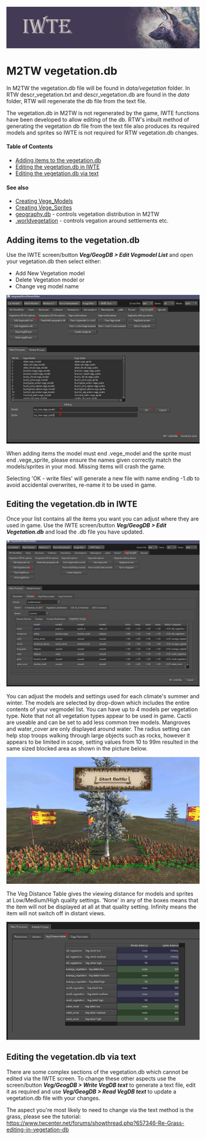 ![IWTE banner](../IWTEgithub_images/IWTEbanner.jpg)

# M2TW vegetation.db 

In M2TW the vegetation.db file will be found in *data/vegetation* folder.  In RTW descr_vegetation.txt and descr_vegetation.db are found in the *data* folder, RTW will regenerate the db file from the text file.

The vegetation.db in M2TW is not regenerated by the game, IWTE functions have been developed to allow editing of the db.  RTW's inbuilt method of generating the vegetation db file from the text file also produces its required models and sprites so IWTE is not required for RTW vegetation.db changes.

#### Table of Contents

* [Adding items to the vegetation.db](adding-items-to-the-vegetationdb)
* [Editing the vegetation.db in IWTE](#editing-the-vegetationdb-in-iwte)
* [Editing the vegetation.db via text](#editing-the-vegetationdb-via-text)

#### See also
* [Creating Vege_Models](M2_vege_sprites.md#creating-vege_sprites)
* [Creating Vege_Sprites](M2_vege_models.md#creating-vege_models)
* [geography.db](geography_db.md#m2-specific-elements) - controls vegetation distribution in M2TW
* [.worldvegetation](M2_worldvegetation.md) - controls vegation around settlements etc.

## Adding items to the vegetation.db

Use the IWTE screen/button ***Veg/GeogDB > Edit Vegmodel List*** and open your vegetation.db then select either:
* Add New Vegetation model
* Delete Vegetation model or
* Change veg model name

![M2-vegetation-db-list](../IWTEgithub_images/M2-vegetation-db-list.jpg)

When adding items the model must end .vege_model and the sprite must end .vege_sprite, please ensure the names given correctly match the models/sprites in your mod. Missing items will crash the game.

Selecting 'OK - write files' will generate a new file with name ending -1.db to avoid accidental overwrites, re-name it to be used in game.

## Editing the vegetation.db in IWTE

Once your list contains all the items you want you can adjust where they are used in game. 
Use the IWTE screen/button ***Veg/GeogDB > Edit Vegetation.db*** and load the .db file you have updated.

![M2-vegetation-db-edit](../IWTEgithub_images/M2-vegetation-db-edit.jpg)

You can adjust the models and settings used for each climate's summer and winter.  The models are selected by drop-down which includes the entire contents of your vegmodel list.  You can have up to 4 models per vegetation type.  Note that not all vegetation types appear to be used in game.  Cactii are useable and can be set to add less common tree models. Mangroves  and water_cover are only displayed around water.  The radius setting can help stop troops walking through large objects such as rocks, however it appears to be limited in scope, setting values from 10 to 99m resulted in the same sized blocked area as shown in the picture below.

![max-block-size.jpg](../IWTEgithub_images/max-block-size.jpg)

The Veg Distance Table gives the viewing distance for models and sprites at Low/Medium/High quality settings.  'None' in any of the boxes means that the item will not be displayed at all at that quality setting. Infinity means the item will not switch off in distant views.

![M2-vegetation-db-veg-distance](../IWTEgithub_images/M2-vegetation-db-veg-distance.jpg)



## Editing the vegetation.db via text

There are some complex sections of the vegetation.db which cannot be edited via the IWTE screen. To change these other aspects use the screen/button ***Veg/GeogDB > Write VegDB text*** to generate a text file, edit it as required and use ***Veg/GeogDB > Read VegDB text*** to update a vegetation.db file with your changes.

The aspect you're most likely to need to change via the text method is the grass, please see the tutorial:  
https://www.twcenter.net/forums/showthread.php?657346-Re-Grass-editing-in-vegetation-db

